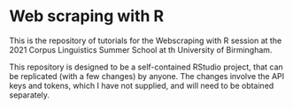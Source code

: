 # Web scraping with R

This is the repository of tutorials for the Webscraping with R session at the 2021 Corpus Linguistics Summer School at th University of Birmingham. 

This repository is designed to be a self-contained RStudio project, that can be replicated (with a few changes) by anyone. The changes involve the API keys and tokens, which I have not supplied, and will need to be obtained separately. 



